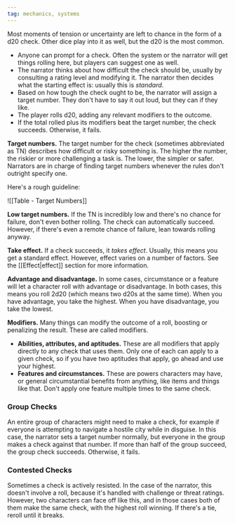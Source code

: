 ```yaml
---
tag: mechanics, systems
---
```

Most moments of tension or uncertainty are left to chance in the form of a d20 check. Other dice play into it as well, but the d20 is the most common.

- Anyone can prompt for a check. Often the system or the narrator will get things rolling here, but players can suggest one as well.
- The narrator thinks about how difficult the check should be, usually by consulting a rating level and modifying it. The narrator then decides what the starting effect is: usually this is *standard*.
- Based on how tough the check ought to be, the narrator will assign a target number. They don't have to say it out loud, but they can if they like.
- The player rolls d20, adding any relevant modifiers to the outcome.
- If the total rolled plus its modifiers beat the target number, the check succeeds. Otherwise, it fails.

**Target numbers.** The target number for the check (sometimes abbreviated as TN) describes how difficult or risky something is. The higher the number, the riskier or more challenging a task is. The lower, the simpler or safer. Narrators are in charge of finding target numbers whenever the rules don't outright specify one.

Here's a rough guideline:

![[Table - Target Numbers]]

**Low target numbers.** If the TN is incredibly low and there's no chance for failure, don't even bother rolling. The check can automatically succeed. However, if there's even a remote chance of failure, lean towards rolling anyway.

**Take effect.** If a check succeeds, it *takes effect*. Usually, this means you get a standard effect. However, effect varies on a number of factors. See the [[Effect|effect]] section for more information.

**Advantage and disadvantage.** In some cases, circumstance or a feature will let a character roll with advantage or disadvantage. In both cases, this means you roll 2d20 (which means two d20s at the same time). When you have advantage, you take the highest. When you have disadvantage, you take the lowest.

**Modifiers.** Many things can modify the outcome of a roll, boosting or penalizing the result. These are called modifiers.

- **Abilities, attributes, and aptitudes.** These are all modifiers that apply directly to any check that uses them. Only one of each can apply to a given check, so if you have two aptitudes that apply, go ahead and use your highest.
- **Features and circumstances.** These are powers characters may have, or general circumstantial benefits from anything, like items and things like that. Don't apply one feature multiple times to the same check.

### Group Checks

An entire group of characters might need to make a check, for example if everyone is attempting to navigate a hostile city while in disguise. In this case, the narrator sets a target number normally, but everyone in the group makes a check against that number. If more than half of the group succeed, the group check succeeds. Otherwise, it fails.

### Contested Checks

Sometimes a check is actively resisted. In the case of the narrator, this doesn't involve a roll, because it's handled with challenge or threat ratings. However, two characters can face off like this, and in those cases both of them make the same check, with the highest roll winning. If there's a tie, reroll until it breaks.
